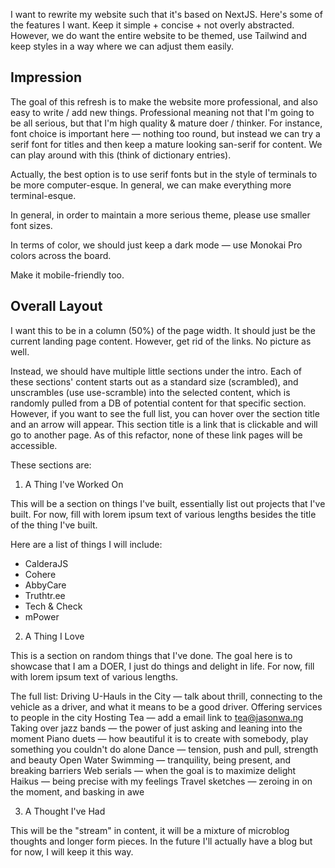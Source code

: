 I want to rewrite my website such that it's based on NextJS. Here's some of the features I want. Keep it simple + concise + not overly abstracted. However, we do want the entire website to be themed, use Tailwind and keep styles in a way where we can adjust them easily.

## Impression

The goal of this refresh is to make the website more professional, and also easy to write / add new things. Professional meaning not that I'm going to be all serious, but that I'm high quality & mature doer / thinker. For instance, font choice is important here — nothing too round, but instead we can try a serif font for titles and then keep a mature looking san-serif for content. We can play around with this (think of dictionary entries).

Actually, the best option is to use serif fonts but in the style of terminals to be more computer-esque. In general, we can make everything more terminal-esque.

In general, in order to maintain a more serious theme, please use smaller font sizes.

In terms of color, we should just keep a dark mode — use Monokai Pro colors across the board.

Make it mobile-friendly too.

## Overall Layout

I want this to be in a column (50%) of the page width. It should just be the current landing page content. However, get rid of the links. No picture as well.

Instead, we should have multiple little sections under the intro. Each of these sections' content starts out as a standard size (scrambled), and unscrambles (use use-scramble) into the selected content, which is randomly pulled from a DB of potential content for that specific section. However, if you want to see the full list, you can hover over the section title and an arrow will appear. This section title is a link that is clickable and will go to another page. As of this refactor, none of these link pages will be accessible.

These sections are:

1. A Thing I've Worked On

This will be a section on things I've built, essentially list out projects that I've built. For now, fill with lorem ipsum text of various lengths besides the title of the thing I've built.

Here are a list of things I will include:

- CalderaJS
- Cohere
- AbbyCare
- Truthtr.ee
- Tech & Check
- mPower

2. A Thing I Love

This is a section on random things that I've done. The goal here is to showcase that I am a DOER, I just do things and delight in life. For now, fill with lorem ipsum text of various lengths.

The full list:
Driving U-Hauls in the City — talk about thrill, connecting to the vehicle as a driver, and what it means to be a good driver. Offering services to people in the city
Hosting Tea — add a email link to tea@jasonwa.ng
Taking over jazz bands — the power of just asking and leaning into the moment
Piano duets — how beautiful it is to create with somebody, play something you couldn't do alone
Dance — tension, push and pull, strength and beauty
Open Water Swimming — tranquility, being present, and breaking barriers
Web serials — when the goal is to maximize delight
Haikus — being precise with my feelings
Travel sketches — zeroing in on the moment, and basking in awe

3. A Thought I've Had

This will be the "stream" in content, it will be a mixture of microblog thoughts and longer form pieces. In the future I'll actually have a blog but for now, I will keep it this way.
